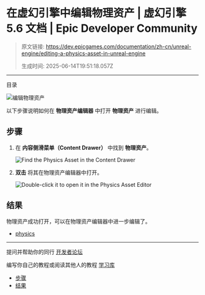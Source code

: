 # 在虚幻引擎中编辑物理资产 | 虚幻引擎 5.6 文档 | Epic Developer Community

> 原文链接: https://dev.epicgames.com/documentation/zh-cn/unreal-engine/editing-a-physics-asset-in-unreal-engine
> 
> 生成时间: 2025-06-14T19:51:18.057Z

---

目录

![编辑物理资产](https://dev.epicgames.com/community/api/documentation/image/b43fa22a-1c46-4de6-b794-e4efd733e7ca?resizing_type=fill&width=1920&height=335)

以下步骤说明如何在 **物理资产编辑器** 中打开 **物理资产** 进行编辑。

## 步骤

1.  在 **内容侧滑菜单（Content Drawer）** 中找到 **物理资产**。
    
    ![Find the Physics Asset in the Content Drawer](https://d1iv7db44yhgxn.cloudfront.net/documentation/images/21789efd-a2c0-4d19-b23d-d3ad38492f7a/select-physics-asset.png)
2.  **双击** 将其在物理资产编辑器中打开。
    
    ![Double-click it to open it in the Physics Asset Editor](https://d1iv7db44yhgxn.cloudfront.net/documentation/images/457177c2-35ec-4ab9-aced-9c5741b77d60/physics-asset-editor.png)

## 结果

物理资产成功打开，可以在物理资产编辑器中进一步编辑了。

-   [physics](https://dev.epicgames.com/community/search?query=physics)

* * *

提问并帮助你的同行 [开发者论坛](https://forums.unrealengine.com/categories?tag=unreal-engine)

编写你自己的教程或阅读其他人的教程 [学习库](https://dev.epicgames.com/community/unreal-engine/learning)

-   [步骤](/documentation/zh-cn/unreal-engine/editing-a-physics-asset-in-unreal-engine#%E6%AD%A5%E9%AA%A4)
-   [结果](/documentation/zh-cn/unreal-engine/editing-a-physics-asset-in-unreal-engine#%E7%BB%93%E6%9E%9C)